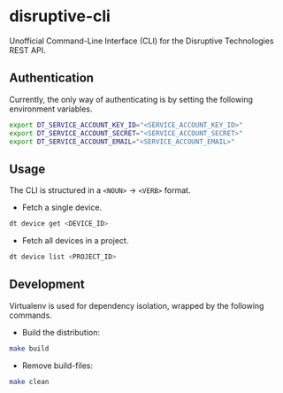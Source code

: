 # disruptive-cli
Unofficial Command-Line Interface (CLI) for the Disruptive Technologies REST API.

## Authentication
Currently, the only way of authenticating is by setting the following environment variables.
```bash
export DT_SERVICE_ACCOUNT_KEY_ID="<SERVICE_ACCOUNT_KEY_ID>"
export DT_SERVICE_ACCOUNT_SECRET="<SERVICE_ACCOUNT_SECRET>"
export DT_SERVICE_ACCOUNT_EMAIL="<SERVICE_ACCOUNT_EMAIL>"
```

## Usage
The CLI is structured in a `<NOUN>` -> `<VERB>` format.

- Fetch a single device.
```bash
dt device get <DEVICE_ID>
```

- Fetch all devices in a project.
```bash
dt device list <PROJECT_ID>
```

## Development
Virtualenv is used for dependency isolation, wrapped by the following commands.

- Build the distribution:
```bash
make build
```

- Remove build-files:
```bash
make clean
```
